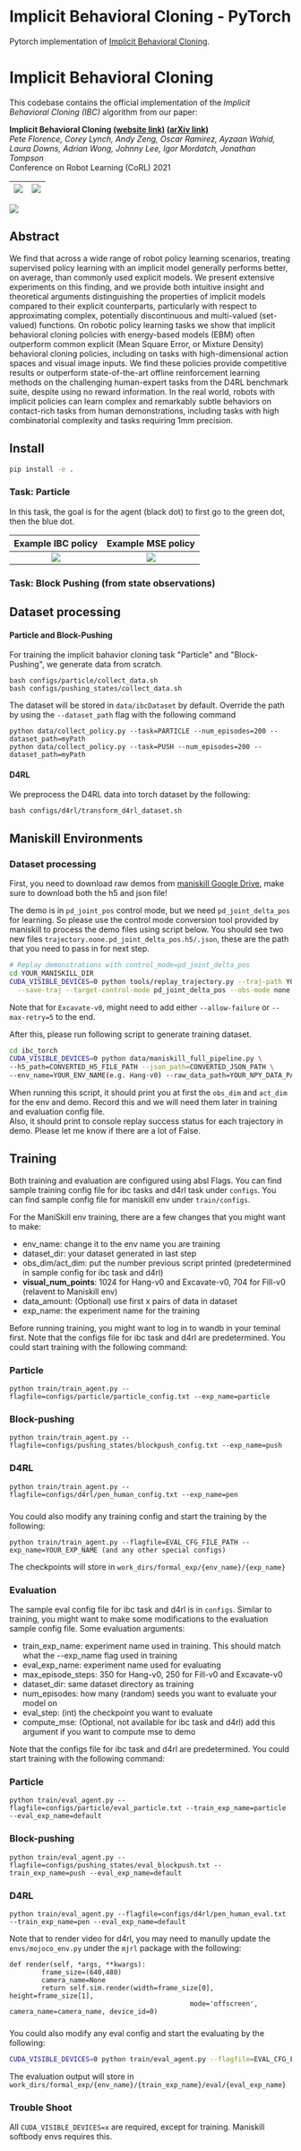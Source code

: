 # Implicit Behavioral Cloning - PyTorch

Pytorch implementation of <a href="https://arxiv.org/abs/2109.00137">Implicit Behavioral Cloning</a>.

# Implicit Behavioral Cloning

This codebase contains the official implementation of the *Implicit Behavioral Cloning (IBC)* algorithm from our paper:



**Implicit Behavioral Cloning [(website link)](https://implicitbc.github.io/)  [(arXiv link)](https://arxiv.org/abs/2109.00137)** </br>
*Pete Florence, Corey Lynch, Andy Zeng, Oscar Ramirez, Ayzaan Wahid, Laura Downs, Adrian Wong, Johnny Lee, Igor Mordatch, Jonathan Tompson* </br>
Conference on Robot Learning (CoRL) 2021

![](./docs/insert.gif)  |  ![](./docs/sort.gif)
:-------------------------:|:-------------------------:|

<img src="docs/energy_pop_teaser.png"/>

## Abstract

We find that across a wide range of robot policy learning scenarios, treating supervised policy learning with an implicit model generally performs better, on average, than commonly used explicit models. We present extensive experiments on this finding, and we provide both intuitive insight and theoretical arguments distinguishing the properties of implicit models compared to their explicit counterparts, particularly with respect to approximating complex, potentially discontinuous and multi-valued (set-valued) functions. On robotic policy learning tasks we show that implicit behavioral cloning policies with energy-based models (EBM) often outperform common explicit (Mean Square Error, or Mixture Density) behavioral cloning policies, including on tasks with high-dimensional action spaces and visual image inputs. We find these policies provide competitive results or outperform state-of-the-art offline reinforcement learning methods on the challenging human-expert tasks from the D4RL benchmark suite, despite using no reward information. In the real world, robots with implicit policies can learn complex and remarkably subtle behaviors on contact-rich tasks from human demonstrations, including tasks with high combinatorial complexity and tasks requiring 1mm precision.

## Install

```bash
pip install -e .
```

### Task: Particle

In this task, the goal is for the agent (black dot) to first go to the green dot, then the blue dot.

Example IBC policy  | Example MSE policy
:-------------------------:|:-------------------------:
![](./docs/particle_langevin_10000.gif)  |  ![](./docs/particle_mse_10000.gif) |

### Task: Block Pushing (from state observations)


## Dataset processing

#### Particle and Block-Pushing
For training the implicit bahavior cloning task "Particle" and "Block-Pushing", we generate data from scratch.
```
bash configs/particle/collect_data.sh
bash configs/pushing_states/collect_data.sh
```
The dataset will be stored in `data/ibcDataset` by default. Override the path by using the `--dataset_path` flag with the following command
```
python data/collect_policy.py --task=PARTICLE --num_episodes=200 --dataset_path=myPath
python data/collect_policy.py --task=PUSH --num_episodes=200 --dataset_path=myPath
```


#### D4RL
We preprocess the D4RL data into torch dataset by the following:

```
bash configs/d4rl/transform_d4rl_dataset.sh
```

## Maniskill Environments
### Dataset processing
First, you need to download raw demos from [maniskill Google Drive](https://drive.google.com/drive/folders/1QCYgcmRs9SDhXj6fVWPzuv7ZSBL94q2R), make sure to download both the h5 and json file!  

The demo is in `pd_joint_pos` control mode, but we need `pd_joint_delta_pos` for learning. So please use the control mode conversion tool provided by maniskill to process the demo files using script below. You should see two new files `trajectory.none.pd_joint_delta_pos.h5/.json`, these are the path that you need to pass in for next step.  
```bash
# Replay demonstrations with control_mode=pd_joint_delta_pos
cd YOUR_MANISKILL_DIR
CUDA_VISIBLE_DEVICES=0 python tools/replay_trajectory.py --traj-path YOUR_DEMO_PATH/trajectory.h5 \
  --save-traj --target-control-mode pd_joint_delta_pos --obs-mode none --num-procs 5
```
Note that for `Excavate-v0`, might need to add either `--allow-failure` or `--max-retry=5` to the end.  

After this, please run following script to generate training dataset. 
```bash
cd ibc_torch
CUDA_VISIBLE_DEVICES=0 python data/maniskill_full_pipeline.py \
--h5_path=CONVERTED_H5_FILE_PATH --json_path=CONVERTED_JSON_PATH \
--env_name=YOUR_ENV_NAME(e.g. Hang-v0) --raw_data_path=YOUR_NPY_DATA_PATH --dataset_path=YOUR_DATASET_PATH
```
When running this script, it should print you at first the `obs_dim` and `act_dim` for the env and demo. Record this and we will need them later in training and evaluation config file.  
Also, it should print to console replay success status for each trajectory in demo. Please let me know if there are a lot of False.

## Training
Both training and evaluation are configured using absl Flags. You can find sample training config file for ibc tasks and d4rl task under `configs`. You can find sample config file for maniskill env under `train/configs`. 

For the ManiSkill env training, there are a few changes that you might want to make:
- env_name: change it to the env name you are training
- dataset_dir: your dataset generated in last step
- obs_dim/act_dim: put the number previous script printed (predetermined in sample config for ibc task and d4rl)
- **visual_num_points**: 1024 for Hang-v0 and Excavate-v0, 704 for Fill-v0 (relavent to Maniskill env)
- data_amount: (Optional) use first x pairs of data in dataset
- exp_name: the experiment name for the training

Before running training, you might want to log in to wandb in your teminal first.
Note that the configs file for ibc task and d4rl are predetermined. You could start training with the following command:
### Particle
```
python train/train_agent.py --flagfile=configs/particle/particle_config.txt --exp_name=particle
```

### Block-pushing
```
python train/train_agent.py --flagfile=configs/pushing_states/blockpush_config.txt --exp_name=push
```

### D4RL
```
python train/train_agent.py --flagfile=configs/d4rl/pen_human_config.txt --exp_name=pen
```

### 
You could also modify any training config and start the training by the following:
```
python train/train_agent.py --flagfile=EVAL_CFG_FILE_PATH --exp_name=YOUR_EXP_NAME (and any other special configs)
```

The checkpoints will store in `work_dirs/formal_exp/{env_name}/{exp_name}`


### Evaluation
The sample eval config file for ibc task and d4rl is in `configs`.
Similar to training, you might want to make some modifications to the evaluation sample config file. 
Some evaluation arguments:
- train_exp_name: experiment name used in training. This should match what the --exp_name flag used in training
- eval_exp_name: experiment name used for evaluating
- max_episode_steps: 350 for Hang-v0, 250 for Fill-v0 and Excavate-v0
- dataset_dir: same dataset directory as training
- num_episodes: how many (random) seeds you want to evaluate your model on
- eval_step: (int) the checkpoint you want to evaluate
- compute_mse: (Optional, not available for ibc task and d4rl) add this argument if you want to compute mse to demo

Note that the configs file for ibc task and d4rl are predetermined. You could start training with the following command:
### Particle
```
python train/eval_agent.py --flagfile=configs/particle/eval_particle.txt --train_exp_name=particle --eval_exp_name=default
```

### Block-pushing
```
python train/eval_agent.py --flagfile=configs/pushing_states/eval_blockpush.txt --train_exp_name=push --eval_exp_name=default
```


### D4RL
```
python train/eval_agent.py --flagfile=configs/d4rl/pen_human_eval.txt --train_exp_name=pen --eval_exp_name=default
```
Note that to render video for d4rl, you may need to manully update the `envs/mojoco_env.py` under the `mjrl` package with the following:
```    
def render(self, *args, **kwargs):
        frame_size=(640,480)
        camera_name=None
        return self.sim.render(width=frame_size[0], height=frame_size[1],
                                             mode='offscreen', camera_name=camera_name, device_id=0)
```

### 
You could also modify any eval config and start the evaluating by the following:
```bash
CUDA_VISIBLE_DEVICES=0 python train/eval_agent.py --flagfile=EVAL_CFG_FILE_PATH --train_exp_name=YOUR_EXP_NAME_FOR_TRAINING --eval_exp_name=YOUR_EXP_NAME_FOR_EVAL
```

The evaluation output will store in `work_dirs/formal_exp/{env_name}/{train_exp_name}/eval/{eval_exp_name}`

### Trouble Shoot
All `CUDA_VISIBLE_DEVICES=x` are required, except for training. Maniskill softbody envs requires this.

